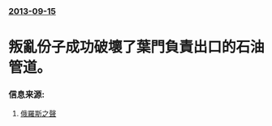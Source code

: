 ### [2013-09-15](/news/2013/09/15/index.md)

##### 
#  叛亂份子成功破壞了葉門負責出口的石油管道。




### 信息来源:

1. [俄羅斯之聲](http://voiceofrussia.com/news/2013_09_15/Yemen-Saboteurs-blow-up-export-oil-pipeline-5560/)
